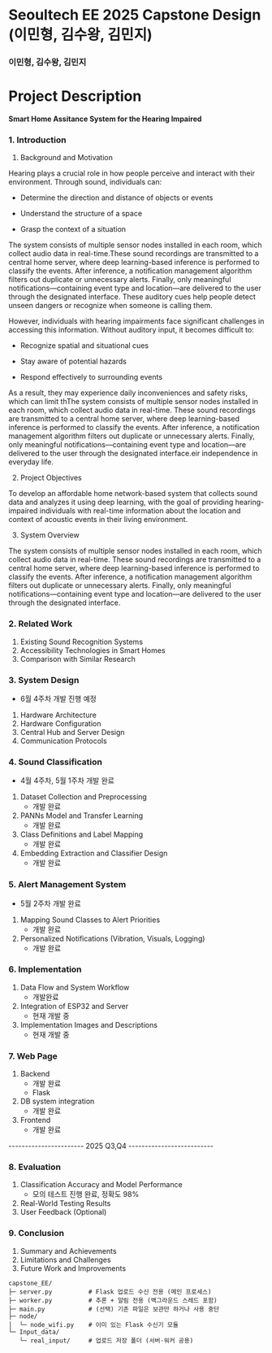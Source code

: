 # Seoultech EE 2025 Capstone Design (이민형, 김수왕, 김민지)
### 이민형, 김수왕, 김민지 

# Project Description

**Smart Home Assitance System for the Hearing Impaired**

### 1. Introduction
1. Background and Motivation  

Hearing plays a crucial role in how people perceive and interact with their environment.
Through sound, individuals can:

- Determine the direction and distance of objects or events

- Understand the structure of a space

- Grasp the context of a situation

The system consists of multiple sensor nodes installed in each room, which collect audio data in real-time.These sound recordings are transmitted to a central home server, where deep learning-based inference is performed to classify the events.
After inference, a notification management algorithm filters out duplicate or unnecessary alerts.
Finally, only meaningful notifications—containing event type and location—are delivered to the user through the designated interface.
These auditory cues help people detect unseen dangers or recognize when someone is calling them.

However, individuals with hearing impairments face significant challenges in accessing this information.
Without auditory input, it becomes difficult to:

- Recognize spatial and situational cues

- Stay aware of potential hazards

- Respond effectively to surrounding events

As a result, they may experience daily inconveniences and safety risks, which can limit thThe system consists of multiple sensor nodes installed in each room, which collect audio data in real-time.
These sound recordings are transmitted to a central home server, where deep learning-based inference is performed to classify the events.
After inference, a notification management algorithm filters out duplicate or unnecessary alerts.
Finally, only meaningful notifications—containing event type and location—are delivered to the user through the designated interface.eir independence in everyday life.

2. Project Objectives  

To develop an affordable home network-based system that collects sound data and analyzes it using deep learning,
with the goal of providing hearing-impaired individuals with real-time information about the location and context of acoustic events in their living environment.

3. System Overview  

The system consists of multiple sensor nodes installed in each room, which collect audio data in real-time.
These sound recordings are transmitted to a central home server, where deep learning-based inference is performed to classify the events.
After inference, a notification management algorithm filters out duplicate or unnecessary alerts.
Finally, only meaningful notifications—containing event type and location—are delivered to the user through the designated interface.

### 2. Related Work
1. Existing Sound Recognition Systems  
2. Accessibility Technologies in Smart Homes  
3. Comparison with Similar Research  

### 3. System Design
- 6월 4주차 개발 진행 예정
1. Hardware Architecture  
2. Hardware Configuration  
3. Central Hub and Server Design  
4. Communication Protocols  

### 4. Sound Classification
- 4월 4주차, 5월 1주차 개발 완료 
1. Dataset Collection and Preprocessing  
    - 개발 완료 
2. PANNs Model and Transfer Learning  
    - 개발 완료 
3. Class Definitions and Label Mapping
    - 개발 완료 
4. Embedding Extraction and Classifier Design  
    - 개발 완료 

### 5. Alert Management System
- 5월 2주차 개발 완료 
1. Mapping Sound Classes to Alert Priorities 
    - 개발 완료
2. Personalized Notifications (Vibration, Visuals, Logging)  
    - 개발 완료 

### 6. Implementation 
1. Data Flow and System Workflow 
    - 개발완료 
2. Integration of ESP32 and Server  
    - 현재 개발 중
3. Implementation Images and Descriptions  
    - 현재 개발 중 

### 7. Web Page 
1. Backend
    - 개발 완료 
    - Flask
2. DB system integration
    - 개발 완료 
3. Frontend
    - 개발 완료 

----------------------- 2025 Q3,Q4 --------------------------

### 8. Evaluation
1. Classification Accuracy and Model Performance  
    - 모의 테스트 진행 완료, 정확도 98% 
2. Real-World Testing Results  
3. User Feedback (Optional)  

### 9. Conclusion
1. Summary and Achievements  
2. Limitations and Challenges  
3. Future Work and Improvements  

```plaintext
capstone_EE/
├─ server.py          # Flask 업로드 수신 전용 (메인 프로세스)
├─ worker.py          # 추론 + 알림 전용 (백그라운드 스레드 포함)
├─ main.py            # (선택) 기존 파일은 보관만 하거나 사용 중단
├─ node/
│  └─ node_wifi.py    # 이미 있는 Flask 수신기 모듈
└─ Input_data/
   └─ real_input/     # 업로드 저장 폴더 (서버·워커 공용)
```